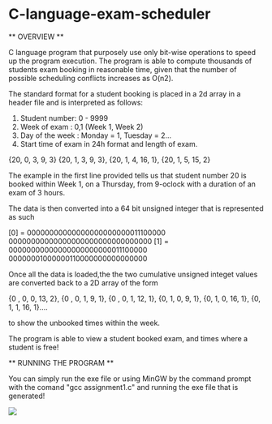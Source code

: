# C-language-exam-scheduler

** OVERVIEW ** 

C language program that purposely use only bit-wise operations to speed up the program execution. The program is able to compute thousands of students exam booking in reasonable time, given that the number of possible scheduling conflicts increases as O(n2).

The standard format for a student booking is placed in a 2d array in a header file and is interpreted as follows:

1. Student number: 0 - 9999
2. Week of exam : 0,1 (Week 1, Week 2)
3. Day of the week : Monday = 1, Tuesday = 2...
4. Start time of exam in 24h format and length of exam.

{20, 0, 3, 9, 3}
{20, 1, 3, 9, 3},
{20, 1, 4, 16, 1},
{20, 1, 5, 15, 2}

The example in the first line provided tells us that student number 20 is booked within Week 1, on a Thursday, from 9-oclock with a duration of an exam of 3 hours.

The data is then converted into a 64 bit unsigned integer that is represented as such 

[0] = 00000000000000000000000011100000
      00000000000000000000000000000000
[1] = 00000000000000000000000011100000
      00000001000000110000000000000000
      
Once all the data is loaded,the
the two cumulative unsigned integet values are converted back to a 2D array of the form

{0 , 0, 0, 13, 2},
{0 , 0, 1, 9, 1},
{0 , 0, 1, 12, 1},
{0, 1, 0, 9, 1},
{0, 1, 0, 16, 1},
{0, 1, 1, 16, 1}....

to show the unbooked times within the week.

The program is able to view a student booked exam, and times where a student is free!

** RUNNING THE PROGRAM ** 

You can simply run the exe file or using MinGW by the command prompt with the comand "gcc assignment1.c" and running the exe file that is generated!

<img src = https://user-images.githubusercontent.com/113872188/225769969-1dfe5e27-f1c5-4bb0-bfba-300eeb08fe37.png>




      
      




